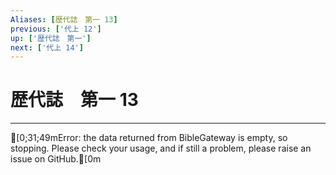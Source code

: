 ```yaml
---
Aliases: [歴代誌　第一 13]
previous: ['代上 12']
up: ['歴代誌　第一']
next: ['代上 14']
---
```

# 歴代誌　第一 13

***
[0;31;49mError: the data returned from BibleGateway is empty, so stopping. Please check your usage, and if still a problem, please raise an issue on GitHub.[0m
